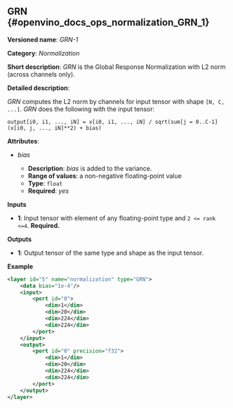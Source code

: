 ## GRN <a name="GRN"></a> {#openvino_docs_ops_normalization_GRN_1}

**Versioned name**: *GRN-1*

**Category**: *Normalization*

**Short description**: *GRN* is the Global Response Normalization with L2 norm (across channels only).

**Detailed description**:

*GRN* computes the L2 norm by channels for input tensor with shape `[N, C, ...]`. *GRN* does the following with the input tensor:

    output[i0, i1, ..., iN] = x[i0, i1, ..., iN] / sqrt(sum[j = 0..C-1](x[i0, j, ..., iN]**2) + bias)

**Attributes**:

* *bias*

  * **Description**: *bias* is added to the variance.
  * **Range of values**: a non-negative floating-point value
  * **Type**: `float`
  * **Required**: *yes*

**Inputs**

* **1**: Input tensor with element of any floating-point type and `2 <= rank <=4`. **Required.**

**Outputs**

* **1**: Output tensor of the same type and shape as the input tensor.

**Example**

```xml
<layer id="5" name="normalization" type="GRN">
    <data bias="1e-4"/>
    <input>
        <port id="0">
            <dim>1</dim>
            <dim>20</dim>
            <dim>224</dim>
            <dim>224</dim>
        </port>
    </input>
    <output>
        <port id="0" precision="f32">
            <dim>1</dim>
            <dim>20</dim>
            <dim>224</dim>
            <dim>224</dim>
        </port>
    </output>
</layer>
```
